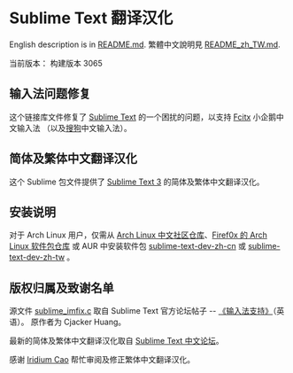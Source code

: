 Sublime Text 翻译汉化
==================

English description is in [README.md][1].
繁體中文說明見 [README_zh_TW.md][11].

当前版本： 构建版本 3065

输入法问题修复
----------
这个链接库文件修复了 [Sublime Text][2] 的一个困扰的问题，以支持 [Fcitx][3] 小企鹅中文输入法
（以及[搜狗][4]中文输入法）。

简体及繁体中文翻译汉化
----------
这个 Sublime 包文件提供了 [Sublime Text 3][5] 的简体及繁体中文翻译汉化。

安装说明
----------
对于 Arch Linux 用户，仅需从 [Arch Linux 中文社区仓库][13]、[Firef0x 的 Arch Linux 软件包仓库][7]
或 AUR 中安装软件包 [sublime-text-dev-zh-cn][6] 或 [sublime-text-dev-zh-tw][12] 。


版权归属及致谢名单
----------
源文件 [sublime_imfix.c][8] 取自 Sublime Text 官方论坛帖子 -- [《输入法支持》][9]（英语）。
原作者为 Cjacker Huang。

最新的简体及繁体中文翻译汉化取自 [Sublime Text 中文论坛][10]。

感谢 [Iridium Cao][14] 帮忙审阅及修正繁体中文翻译汉化。

[1]: https://github.com/Firef0x/SublimeText-i18n-zh/blob/master/README.md
[2]: http://www.sublimetext.com
[3]: http://fcitx-im.org
[4]: http://pinyin.sogou.com/linux/
[5]: http://www.sublimetext.com/3
[6]: https://aur.archlinux.org/packages/sublime-text-dev-zh-cn
[7]: http://firef0x.github.io/archrepo.html
[8]: https://github.com/Firef0x/SublimeText-i18n-zh/blob/master/src/fix/imfix/sublime_imfix.c
[9]: http://www.sublimetext.com/forum/viewtopic.php?f=3&t=7006&start=10#p41343
[10]: http://sublimetext.iaixue.com
[11]: https://github.com/Firef0x/SublimeText-i18n-zh/blob/master/README_zh_TW.md
[12]: https://aur.archlinux.org/packages/sublime-text-dev-zh-tw
[13]: https://wiki.archlinux.org/index.php/Unofficial_user_repositories#archlinuxcn
[14]: https://github.com/iridiumcao

